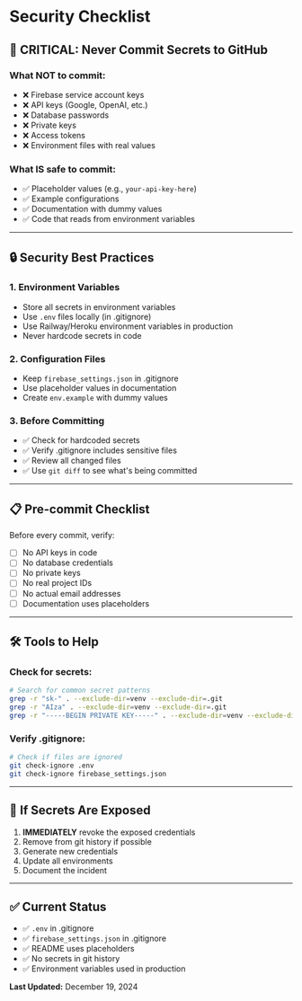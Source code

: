 # Security Checklist

## 🚨 **CRITICAL: Never Commit Secrets to GitHub**

### **What NOT to commit:**
- ❌ Firebase service account keys
- ❌ API keys (Google, OpenAI, etc.)
- ❌ Database passwords
- ❌ Private keys
- ❌ Access tokens
- ❌ Environment files with real values

### **What IS safe to commit:**
- ✅ Placeholder values (e.g., `your-api-key-here`)
- ✅ Example configurations
- ✅ Documentation with dummy values
- ✅ Code that reads from environment variables

---

## 🔒 **Security Best Practices**

### **1. Environment Variables**
- Store all secrets in environment variables
- Use `.env` files locally (in .gitignore)
- Use Railway/Heroku environment variables in production
- Never hardcode secrets in code

### **2. Configuration Files**
- Keep `firebase_settings.json` in .gitignore
- Use placeholder values in documentation
- Create `env.example` with dummy values

### **3. Before Committing**
- ✅ Check for hardcoded secrets
- ✅ Verify .gitignore includes sensitive files
- ✅ Review all changed files
- ✅ Use `git diff` to see what's being committed

---

## 📋 **Pre-commit Checklist**

Before every commit, verify:

- [ ] No API keys in code
- [ ] No database credentials
- [ ] No private keys
- [ ] No real project IDs
- [ ] No actual email addresses
- [ ] Documentation uses placeholders

---

## 🛠️ **Tools to Help**

### **Check for secrets:**
```bash
# Search for common secret patterns
grep -r "sk-" . --exclude-dir=venv --exclude-dir=.git
grep -r "AIza" . --exclude-dir=venv --exclude-dir=.git
grep -r "-----BEGIN PRIVATE KEY-----" . --exclude-dir=venv --exclude-dir=.git
```

### **Verify .gitignore:**
```bash
# Check if files are ignored
git check-ignore .env
git check-ignore firebase_settings.json
```

---

## 🚨 **If Secrets Are Exposed**

1. **IMMEDIATELY** revoke the exposed credentials
2. Remove from git history if possible
3. Generate new credentials
4. Update all environments
5. Document the incident

---

## ✅ **Current Status**

- ✅ `.env` in .gitignore
- ✅ `firebase_settings.json` in .gitignore
- ✅ README uses placeholders
- ✅ No secrets in git history
- ✅ Environment variables used in production

**Last Updated:** December 19, 2024 